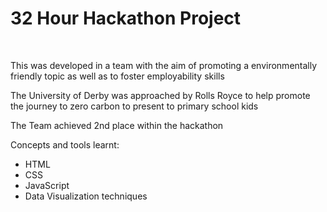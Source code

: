 <h1>32 Hour Hackathon Project </h1>
<br>

<p1>This was developed in a team with the aim of promoting a environmentally friendly topic as well as to foster employability skills</p>
<p2>The University of Derby was approached by Rolls Royce to help promote the journey to zero carbon to present to primary school kids</p>
<p2>The Team achieved 2nd place within the hackathon</p>

<p>Concepts and tools learnt:</p>
<ul>
<li>HTML</li>
<li>CSS</li>
<li>JavaScript</li>
<li>Data Visualization techniques</li>
</ul>
